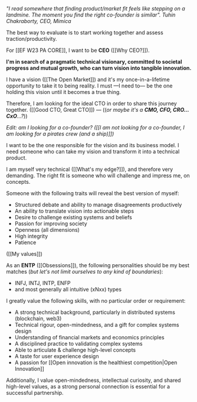 _"I read somewhere that finding product/market fit feels like stepping on a landmine. The moment you find the right co-founder is similar". Tuhin Chakraborty, CEO, Mimica_

The best way to evaluate is to start working together and assess traction/productivity.

For [[EF W23 PA CORE]], I want to be **CEO** ([[Why CEO?]]).

**I'm in search of a pragmatic technical visionary, committed to societal progress and mutual growth, who can turn vision into tangible innovation.**

I have a vision ([[The Open Market]]) and it's my once-in-a-lifetime opportunity to take it to being reality.
I must —I need to— be the one holding this vision until it becomes a true thing.

Therefore, I am looking for the ideal CTO in order to share this journey together.
([[Good CTO, Great CTO]]) — ((_or maybe it's a **CMO, CFO, CRO... CxO**...?_))

_Edit: am I looking for a co-founder? ([[I am not looking for a co-founder, I am looking for a pirates crew (and a ship)]])_

I want to be the one responsible for the vision and its business model.
I need someone who can take my vision and transform it into a technical product.

I am myself very technical ([[What's my edge?]]), and therefore very demanding.
The right fit is someone who will challenge and impress me, on concepts.

Someone with the following traits will reveal the best version of myself:

- Structured debate and ability to manage disagreements productively
- An ability to translate vision into actionable steps
- Desire to challenge existing systems and beliefs
- Passion for improving society
- Openness (all dimensions)
- High integrity
- Patience

([[My values]])

As an **ENTP** ([[Obsessions]]), the following personalities should be my best matches
(_but let's not limit ourselves to any kind of boundaries_):

- INFJ, INTJ, INTP, ENFP
- and most generally all intuitive (xNxx) types

I greatly value the following skills, with no particular order or requirement:

- A strong technical background, particularly in distributed systems (blockchain, web3)
- Technical rigour, open-mindedness, and a gift for complex systems design
- Understanding of financial markets and economics principles
- A disciplined practice to validating complex systems
- Able to articulate & challenge high-level concepts
- A taste for user experience design
- A passion for [[Open innovation is the healthiest competition|Open Innovation]]

Additionally, I value open-mindedness, intellectual curiosity, and shared high-level values, as a strong personal connection is essential for a successful partnership.
